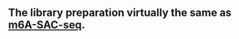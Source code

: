 ## The library preparation virtually the same as [m6A-SAC-seq](https://www.nature.com/articles/s41587-022-01243-z).
